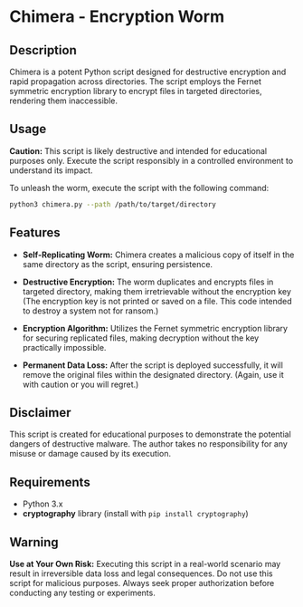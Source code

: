 # Chimera - Encryption Worm

## Description
Chimera is a potent Python script designed for destructive encryption and rapid propagation across directories. The script employs the Fernet symmetric encryption library to encrypt files in targeted directories, rendering them inaccessible.

## Usage
**Caution:** This script is likely destructive and intended for educational purposes only. Execute the script responsibly in a controlled environment to understand its impact.

To unleash the worm, execute the script with the following command:

```bash
python3 chimera.py --path /path/to/target/directory
```

## Features
- **Self-Replicating Worm:** Chimera creates a malicious copy of itself in the same directory as the script, ensuring persistence.
  
- **Destructive Encryption:** The worm duplicates and encrypts files in targeted directory, making them irretrievable without the encryption key (The encryption key is not printed or saved on a file. This code intended to destroy a system not for ransom.)

- **Encryption Algorithm:** Utilizes the Fernet symmetric encryption library for securing replicated files, making decryption without the key practically impossible.

- **Permanent Data Loss:** After the script is deployed successfully, it will remove the original files within the designated directory. (Again, use it with caution or you will regret.)

## Disclaimer
This script is created for educational  purposes to demonstrate the potential dangers of destructive malware. The author takes no responsibility for any misuse or damage caused by its execution.

## Requirements
- Python 3.x
- **cryptography** library (install with `pip install cryptography`)

## Warning
**Use at Your Own Risk:** Executing this script in a real-world scenario may result in irreversible data loss and legal consequences. Do not use this script for malicious purposes. Always seek proper authorization before conducting any testing or experiments.
